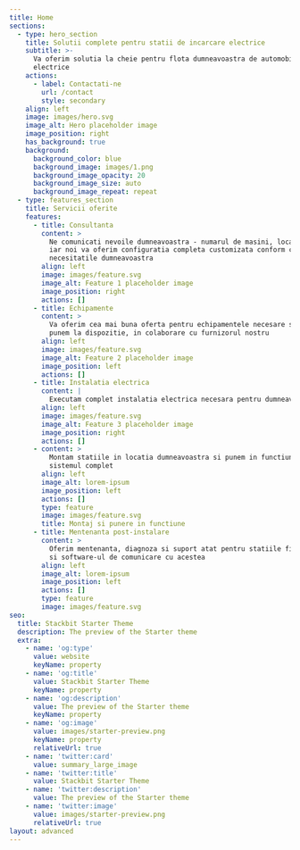 ```yaml
---
title: Home
sections:
  - type: hero_section
    title: Solutii complete pentru statii de incarcare electrice
    subtitle: >-
      Va oferim solutia la cheie pentru flota dumneavoastra de automobile
      electrice
    actions:
      - label: Contactati-ne
        url: /contact
        style: secondary
    align: left
    image: images/hero.svg
    image_alt: Hero placeholder image
    image_position: right
    has_background: true
    background:
      background_color: blue
      background_image: images/1.png
      background_image_opacity: 20
      background_image_size: auto
      background_image_repeat: repeat
  - type: features_section
    title: Servicii oferite
    features:
      - title: Consultanta
        content: >
          Ne comunicati nevoile dumneavoastra - numarul de masini, locatie etc.
          iar noi va oferim configuratia completa customizata conform cu
          necesitatile dumneavoastra
        align: left
        image: images/feature.svg
        image_alt: Feature 1 placeholder image
        image_position: right
        actions: []
      - title: Echipamente
        content: >
          Va oferim cea mai buna oferta pentru echipamentele necesare si vi le
          punem la dispozitie, in colaborare cu furnizorul nostru
        align: left
        image: images/feature.svg
        image_alt: Feature 2 placeholder image
        image_position: left
        actions: []
      - title: Instalatia electrica
        content: |
          Executam complet instalatia electrica necesara pentru dumneavoastra
        align: left
        image: images/feature.svg
        image_alt: Feature 3 placeholder image
        image_position: right
        actions: []
      - content: >
          Montam statiile in locatia dumneavoastra si punem in functiune
          sistemul complet
        align: left
        image_alt: lorem-ipsum
        image_position: left
        actions: []
        type: feature
        image: images/feature.svg
        title: Montaj si punere in functiune
      - title: Mentenanta post-instalare
        content: >
          Oferim mentenanta, diagnoza si suport atat pentru statiile fizice cat
          si software-ul de comunicare cu acestea
        align: left
        image_alt: lorem-ipsum
        image_position: left
        actions: []
        type: feature
        image: images/feature.svg
seo:
  title: Stackbit Starter Theme
  description: The preview of the Starter theme
  extra:
    - name: 'og:type'
      value: website
      keyName: property
    - name: 'og:title'
      value: Stackbit Starter Theme
      keyName: property
    - name: 'og:description'
      value: The preview of the Starter theme
      keyName: property
    - name: 'og:image'
      value: images/starter-preview.png
      keyName: property
      relativeUrl: true
    - name: 'twitter:card'
      value: summary_large_image
    - name: 'twitter:title'
      value: Stackbit Starter Theme
    - name: 'twitter:description'
      value: The preview of the Starter theme
    - name: 'twitter:image'
      value: images/starter-preview.png
      relativeUrl: true
layout: advanced
---
```

